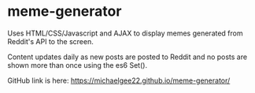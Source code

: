# meme-generator
Uses HTML/CSS/Javascript and AJAX to display memes generated from Reddit's API to the screen.

Content updates daily as new posts are posted to Reddit and no posts are shown more than once using the es6 Set().

GitHub link is here: https://michaelgee22.github.io/meme-generator/
